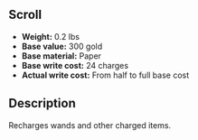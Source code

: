 ## Scroll
- **Weight:** 0.2 lbs
- **Base value:** 300 gold
- **Base material:** Paper
- **Base write cost:** 24 charges
- **Actual write cost:** From half to full base cost
## Description
Recharges wands and other charged items.
